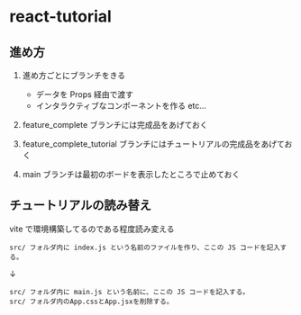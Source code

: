 # react-tutorial

## 進め方

1. 進め方ごとにブランチをきる

   - データを Props 経由で渡す
   - インタラクティブなコンポーネントを作る
     etc…

2. feature_complete ブランチには完成品をあげておく
3. feature_complete_tutorial ブランチにはチュートリアルの完成品をあげておく
4. main ブランチは最初のボードを表示したところで止めておく

## チュートリアルの読み替え

vite で環境構築してるのである程度読み変える

```
src/ フォルダ内に index.js という名前のファイルを作り、ここの JS コードを記入する。
```

↓

```
src/ フォルダ内に main.js という名前に、ここの JS コードを記入する。
src/ フォルダ内のApp.cssとApp.jsxを削除する。
```
